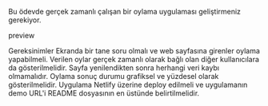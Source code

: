 Bu ödevde gerçek zamanlı çalışan bir oylama uygulaması geliştirmeniz gerekiyor.

preview

Gereksinimler
 Ekranda bir tane soru olmalı ve web sayfasına girenler oylama yapabilmeli.
 Verilen oylar gerçek zamanlı olarak bağlı olan diğer kullanıcılara da gösterilmelidir.
 Sayfa yenilendikten sonra herhangi veri kaybı olmamalıdır.
 Oylama sonuç durumu grafiksel ve yüzdesel olarak gösterilmelidir.
 Uygulama Netlify üzerine deploy edilmeli ve uygulamanın demo URL'i README dosyasının en üstünde belirtilmelidir.



